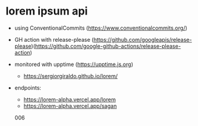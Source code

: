 # lorem ipsum api

- using ConventionalCommits (https://www.conventionalcommits.org/)
- GH action with release-please (https://github.com/googleapis/release-please)(https://github.com/google-github-actions/release-please-action)
- monitored with upptime (https://upptime.js.org)
  - https://sergiorgiraldo.github.io/lorem/
- endpoints:

  - https://lorem-alpha.vercel.app/lorem
  - https://lorem-alpha.vercel.app/sagan

  006
